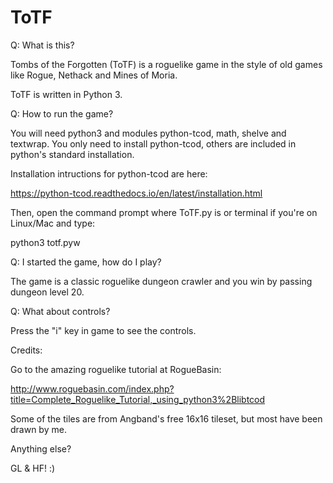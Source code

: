 # ToTF

Q: What is this?

Tombs of the Forgotten (ToTF) is a roguelike game in the style of old games like Rogue, Nethack and Mines of Moria.

ToTF is written in Python 3.

Q: How to run the game?

You will need python3 and modules python-tcod, math, shelve and textwrap.
You only need to install python-tcod, others are included in python's standard installation.

Installation intructions for python-tcod are here:

https://python-tcod.readthedocs.io/en/latest/installation.html

Then, open the command prompt where ToTF.py is or terminal if you're on Linux/Mac and type:

python3 totf.pyw

Q: I started the game, how do I play? 

The game is a classic roguelike dungeon crawler and you win by passing dungeon level 20.

Q: What about controls?

Press the "i" key in game to see the controls.


Credits:

Go to the amazing roguelike tutorial at RogueBasin:

http://www.roguebasin.com/index.php?title=Complete_Roguelike_Tutorial,_using_python3%2Blibtcod

Some of the tiles are from Angband's free 16x16 tileset, but most have been drawn by me.

Anything else?

GL & HF! :)
